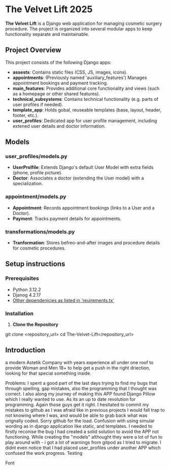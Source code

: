 # The Velvet Lift 2025

**The Velvet Lift** is a Django web application for managing cosmetic surgery procedure. The project is organized into several modular apps to keep functionality separate and maintainable.

## Project Overview

This project consists of the following Django apps:

- **assests**: Contains static files (CSS, JS, images, icons).
- **appointments**: (Previously named 'auxiliary_features') Manages appointment bookings and payment tracking.
- **main_features**: Provides additional core functionality and views (such as a homepage or other shared features).
- **technical_subsystems**: Contains technical functionality (e.g. parts of user profiles if needed).
- **template_app**: Holds gobal, reuseable templates (base, layout, header, footer, etc.).
- **user_profiles**: Dedicated app for user profile management, including extened user details and doctor information.

## Models

### user_profiles/models.py
- **UserProlfile**: Extends Django's default User Model with extra fields (phone, profile picture).
- **Doctor**: Associates a doctor (extending the User model) with a specialization.

### appointment/models.py
- **Appointment**: Records appointment bookings (links to a User and a Doctor).
- **Payment**: Tracks payment details for appointments.

### transformations/models.py
- **Tranformation**: Stores befreo-and-after images and procedure details for cosmetic procedures.

## Setup instructions

### Prerequisites
- Python 3.12.2
- Djanog 4.2.17
- [Other dependenicies as listed in 'reuirements.tx'](#requirements)

### Installation

1. **Clone the Repository**

git clone <repository_url>
cd The-Velvet-Lift</repository_url> 












## Introduction
a modern Astetik Company with years experience all under one roof to provide Woman and Men 18+ to help get a push in the right driection, looking for that special something inside.





Problems:
I spent a good part of the last days trying to find my bugs that through spelling, gap mistakes, also the programming that I thought was correct.
I also along my journey of making this APP found Django Pillow which I really wanted to use. As its an up to date revolution for programming. Again those guys get it right.
I hesitated to commit my mistakes to github as I was afraid like in previous projects I would fall trap to not knowing where I was, and would be able to grab back what was orignally coded. Sorry github for the load. 
Confusion with using simular wording as in django application like static, and templates. I needed to firstly reconise the bug I had created a solid solution to avoid the APP not functioning.
While creating the "models" althought they were a lot of fun to play around with - i got a lot of warnings from gitpod as I tried to migrate. I didnt even notice that I had placed user_profiles under another APP which confused the work progress.
Testing

Font

